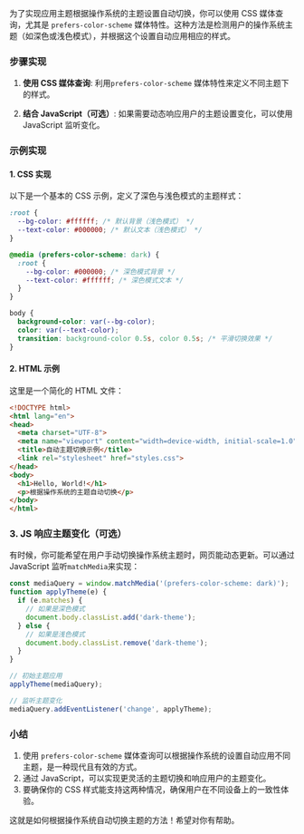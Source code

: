 为了实现应用主题根据操作系统的主题设置自动切换，你可以使用 CSS 媒体查询，尤其是 `prefers-color-scheme` 媒体特性。这种方法是检测用户的操作系统主题（如深色或浅色模式），并根据这个设置自动应用相应的样式。

### 步骤实现

1. **使用 CSS 媒体查询**:
   利用`prefers-color-scheme` 媒体特性来定义不同主题下的样式。

2. **结合 JavaScript（可选）**:
   如果需要动态响应用户的主题设置变化，可以使用 JavaScript 监听变化。

### 示例实现

#### 1. CSS 实现

以下是一个基本的 CSS 示例，定义了深色与浅色模式的主题样式：

```css
:root {
  --bg-color: #ffffff; /* 默认背景（浅色模式） */
  --text-color: #000000; /* 默认文本（浅色模式） */
}

@media (prefers-color-scheme: dark) {
  :root {
    --bg-color: #000000; /* 深色模式背景 */
    --text-color: #ffffff; /* 深色模式文本 */
  }
}

body {
  background-color: var(--bg-color);
  color: var(--text-color);
  transition: background-color 0.5s, color 0.5s; /* 平滑切换效果 */
}
```

#### 2. HTML 示例

这里是一个简化的 HTML 文件：

```html
<!DOCTYPE html>
<html lang="en">
<head>
  <meta charset="UTF-8">
  <meta name="viewport" content="width=device-width, initial-scale=1.0">
  <title>自动主题切换示例</title>
  <link rel="stylesheet" href="styles.css">
</head>
<body>
  <h1>Hello, World!</h1>
  <p>根据操作系统的主题自动切换</p>
</body>
</html>
```

### 3. JS 响应主题变化（可选）

有时候，你可能希望在用户手动切换操作系统主题时，网页能动态更新。可以通过 JavaScript 监听`matchMedia`来实现：

```javascript
const mediaQuery = window.matchMedia('(prefers-color-scheme: dark)');
function applyTheme(e) {
  if (e.matches) {
    // 如果是深色模式
    document.body.classList.add('dark-theme');
  } else {
    // 如果是浅色模式
    document.body.classList.remove('dark-theme');
  }
}

// 初始主题应用
applyTheme(mediaQuery);

// 监听主题变化
mediaQuery.addEventListener('change', applyTheme);
```

### 小结

1. 使用 `prefers-color-scheme` 媒体查询可以根据操作系统的设置自动应用不同主题，是一种现代且有效的方式。
2. 通过 JavaScript，可以实现更灵活的主题切换和响应用户的主题变化。
3. 要确保你的 CSS 样式能支持这两种情况，确保用户在不同设备上的一致性体验。

这就是如何根据操作系统自动切换主题的方法！希望对你有帮助。